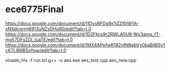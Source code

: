 # ece6775Final

https://docs.google.com/document/d/11DvsRFGg9x1jZZf0iW1A-xNXdcormj6913uNZsDHuR0/edit?tab=t.0 
https://docs.google.com/document/d/1D2Fkcs9r2RWLA0U9-Wz3amp_fT-mg57DFsZDl_IuaTE/edit?tab=t.0 
https://docs.google.com/document/d/1MX4APpfwR182nfN6ebVy0kaBjIBSy1cK7LlB9B5oYpw/edit?tab=t.0

vivado_hls -f run.tcl
g++ -o aes.exe aes_test.cpp aes_new.cpp